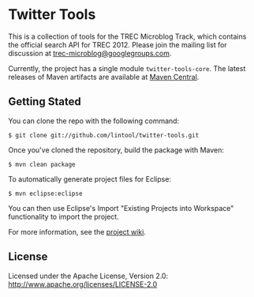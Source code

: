 Twitter Tools
=============

This is a collection of tools for the TREC Microblog Track, which contains the official search API for TREC 2012. Please join the mailing list for discussion at [trec-microblog@googlegroups.com](http://groups.google.com/group/trec-microblog).

Currently, the project has a single module `twitter-tools-core`. The latest releases of Maven artifacts are available at [Maven Central](http://search.maven.org/#search%7Cga%7C1%7Ctwitter-tools).

Getting Stated
--------------

You can clone the repo with the following command: 

```$ git clone git://github.com/lintool/twitter-tools.git``` 

Once you've cloned the repository, build the package with Maven:

```$ mvn clean package```

To automatically generate project files for Eclipse:

```$ mvn eclipse:eclipse```

You can then use Eclipse's Import "Existing Projects into Workspace" functionality to import the project.

For more information, see the [project wiki](https://github.com/lintool/twitter-tools/wiki).

License
-------

Licensed under the Apache License, Version 2.0: http://www.apache.org/licenses/LICENSE-2.0

